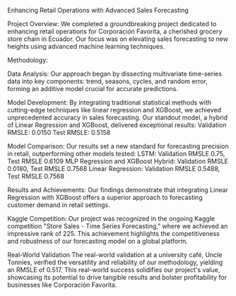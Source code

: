 Enhancing Retail Operations with Advanced Sales Forecasting

Project Overview:
We completed a groundbreaking project dedicated to enhancing retail operations for Corporación Favorita, a cherished grocery store chain in Ecuador. Our focus was on elevating sales forecasting to new heights using advanced machine learning techniques.

Methodology:

Data Analysis:
Our approach began by dissecting multivariate time-series data into key components: trend, seasons, cycles, and random error, forming an additive model crucial for accurate predictions.

Model Development:
By integrating traditional statistical methods with cutting-edge techniques like linear regression and XGBoost, we achieved unprecedented accuracy in sales forecasting. Our standout model, a hybrid of Linear Regression and XGBoost, delivered exceptional results:
Validation RMSLE: 0.0150
Test RMSLE: 0.5158

Model Comparison:
Our results set a new standard for forecasting precision in retail, outperforming other models tested:
LSTM: Validation RMSLE 0.75, Test RMSLE 0.6109
MLP Regression and XGBoost Hybrid: Validation RMSLE 0.0180, Test RMSLE 0.7568
Linear Regression: Validation RMSLE 0.5488, Test RMSLE 0.7568

Results and Achievements:
Our findings demonstrate that integrating Linear Regression with XGBoost offers a superior approach to forecasting customer demand in retail settings.

Kaggle Competition:
Our project was recognized in the ongoing Kaggle competition "Store Sales - Time Series Forecasting," where we achieved an impressive rank of 225. This achievement highlights the competitiveness and robustness of our forecasting model on a global platform.

Real-World Validation
The real-world validation at a university café, Uncle Tonnies, verified the versatility and reliability of our methodology, yielding an RMSLE of 0.517. This real-world success solidifies our project's value, showcasing its potential to drive tangible results and bolster profitability for businesses like Corporación Favorita.
